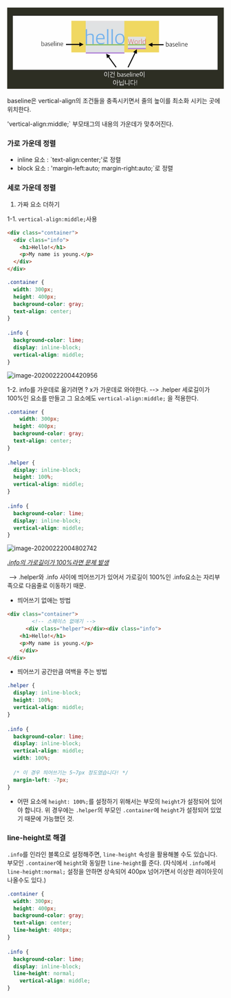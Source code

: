 ![image-20200222001115147](baseline.assets/image-20200222001115147.png)

baseline은 vertical-align의 조건들을 충족시키면서 줄의 높이를 최소화 시키는 곳에 위치한다.


'vertical-align:middle;`
    부모태그의 내용의 가운데가 맞추어진다.



### 가로 가운데 정렬

- inline 요소 : `text-align:center;'로 정렬
- block 요소 : 'margin-left:auto; margin-right:auto;`로 정렬

### 세로 가운데 정렬

1. 가짜 요소 더하기

1-1. `vertical-align:middle;`사용

```html
<div class="container">
  <div class="info">
    <h1>Hello!</h1>
    <p>My name is young.</p>
  </div>
</div>
```
```css
.container {
  width: 300px;
  height: 400px;
  background-color: gray;
  text-align: center;
}

.info {
  background-color: lime;
  display: inline-block;
  vertical-align: middle;
}
```

![image-20200222004420956](정렬.assets/image-20200222014752016.png)


1-2. info를 가운데로 옮기려면 ?
    x가 가운데로 와야한다. --> .helper
    세로길이가 100%인 요소를 만들고 그 요소에도 `vertical-align:middle;` 을 적용한다.

```css
.container { 
	width: 300px;
  height: 400px;
  background-color: gray;
  text-align: center;
}

.helper {
  display: inline-block;
  height: 100%;
  vertical-align: middle;
}

.info {
  background-color: lime;
  display: inline-block;
  vertical-align: middle;
}
```
 ![image-20200222004802742](정렬.assets/image-20200222004802742.png)



*<u>.info의 가로길이가 100%라면 문제 발생</u>*

​    --> .helper와 .info 사이에 띄어쓰기가 있어서 가로길이 100%인 .info요소는 자리부족으로 다음줄로 이동하기 때문.

- 띄어쓰기 없애는 방법

```html
<div class="container">
        <!-- 스페이스 없애기 -->
	  <div class="helper"></div><div class="info">
    <h1>Hello!</h1>
    <p>My name is young.</p>
  	</div>
</div>
```
- 띄어쓰기 공간만큼 여백을 주는 방법

```css
.helper {
  display: inline-block;
  height: 100%;
  vertical-align: middle;
}

.info {
  background-color: lime;
  display: inline-block;
  vertical-align: middle;
  width: 100%;

  /* 이 경우 띄어쓰기는 5~7px 정도였습니다! */
  margin-left: -7px;
}
```



- 어떤 요소에 `height: 100%;`를 설정하기 위해서는 부모의 `height`가 설정되어 있어야 합니다. 위 경우에는 `.helper`의 부모인 `.container`에 `height`가 설정되어 있었기 때문에 가능했던 것.



### line-height로 해결

`.info`를 인라인 블록으로 설정해주면, `line-height` 속성을 활용해볼 수도 있습니다. 부모인 `.container`에 `height`와 동일한 `line-height`를 준다. (자식에서 `.info`에서 `line-height:normal;` 설정을 안하면 상속되어 400px 넘어가면서 이상한 레이아웃이 나올수도 있다.)



```css
.container {
  width: 300px;
  height: 400px;
  background-color: gray;
  text-align: center;
  line-height: 400px;
}

.info {
  background-color: lime;
  display: inline-block;
  line-height: normal;
    vertical-align: middle;
}
```

